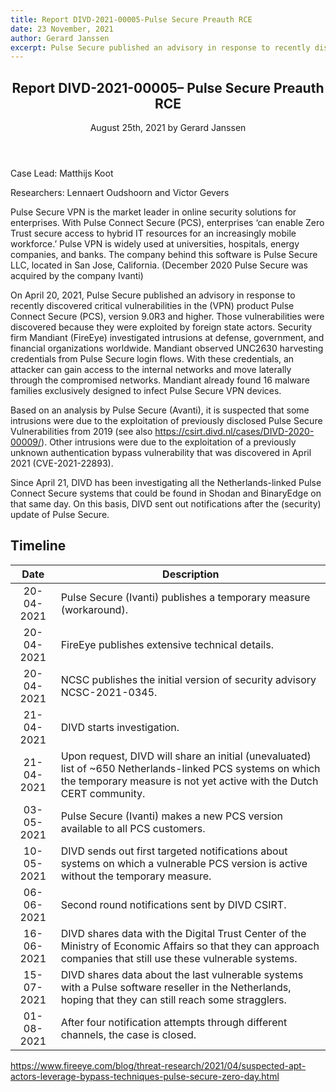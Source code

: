```yaml
---
title: Report DIVD-2021-00005-Pulse Secure Preauth RCE
date: 23 November, 2021
author: Gerard Janssen
excerpt: Pulse Secure published an advisory in response to recently discovered critical vulnerabilities in the (VPN) product Pulse Connect Secure (PCS), version 9.0R3 and higher
---
```

<header>
    <h2>Report DIVD-2021-00005– Pulse Secure Preauth RCE</h2>
    <span>August 25th, 2021 by Gerard Janssen</span>
</header>
Case Lead: Matthijs Koot

Researchers: Lennaert Oudshoorn and Victor Gevers

Pulse Secure VPN is the market leader in online security solutions for enterprises. With Pulse Connect Secure (PCS), enterprises ‘can enable Zero Trust secure access to hybrid IT resources for an increasingly mobile workforce.’ Pulse VPN is widely used at universities, hospitals, energy companies, and banks. The company behind this software is Pulse Secure LLC, located in San Jose, California. (December 2020 Pulse Secure was acquired by the company Ivanti)

On April 20, 2021, Pulse Secure published an advisory in response to recently discovered critical vulnerabilities in the (VPN) product Pulse Connect Secure (PCS), version 9.0R3 and higher. Those vulnerabilities were discovered because they were exploited by foreign state actors. Security firm Mandiant (FireEye) investigated intrusions at defense, government, and financial organizations worldwide. Mandiant observed UNC2630 harvesting credentials from Pulse Secure login flows. With these credentials, an attacker can gain access to the internal networks and move laterally through the compromised networks. Mandiant already found 16 malware families exclusively designed to infect Pulse Secure VPN devices.

Based on an analysis by Pulse Secure (Avanti), it is suspected that some intrusions were due to the exploitation of previously disclosed Pulse Secure Vulnerabilities from 2019 (see also https://csirt.divd.nl/cases/DIVD-2020-00009/). Other intrusions were due to the exploitation of a previously unknown authentication bypass vulnerability that was discovered in April 2021 (CVE-2021-22893).

Since April 21, DIVD has been investigating all the Netherlands-linked Pulse Connect Secure systems that could be found in Shodan and BinaryEdge on that same day. On this basis, DIVD sent out notifications after the (security) update of Pulse Secure.

## Timeline

| Date  | Description |
|:-----:|-------------|
| 20-04-2021 | Pulse Secure (Ivanti) publishes a temporary measure (workaround). |
| 20-04-2021 | FireEye publishes extensive technical details. |
| 20-04-2021 | NCSC publishes the initial version of security advisory NCSC-2021-0345. |
| 21-04-2021 | DIVD starts investigation. |
| 21-04-2021 | Upon request, DIVD will share an initial (unevaluated) list of ~650 Netherlands-linked PCS systems on which the temporary measure is not yet active with the Dutch CERT community. |
| 03-05-2021 | Pulse Secure (Ivanti) makes a new PCS version available to all PCS customers. |
| 10-05-2021 | DIVD sends out first targeted notifications about systems on which a vulnerable PCS version is active without the temporary measure. |
| 06-06-2021 | Second round notifications sent by DIVD CSIRT. |
| 16-06-2021 | DIVD shares data with the Digital Trust Center of the Ministry of Economic Affairs so that they can approach companies that still use these vulnerable systems. |
| 15-07-2021 | DIVD shares data about the last vulnerable systems with a Pulse software reseller in the Netherlands, hoping that they can still reach some stragglers. |
| 01-08-2021 | After four notification attempts through different channels, the case is closed. |

https://www.fireeye.com/blog/threat-research/2021/04/suspected-apt-actors-leverage-bypass-techniques-pulse-secure-zero-day.html
